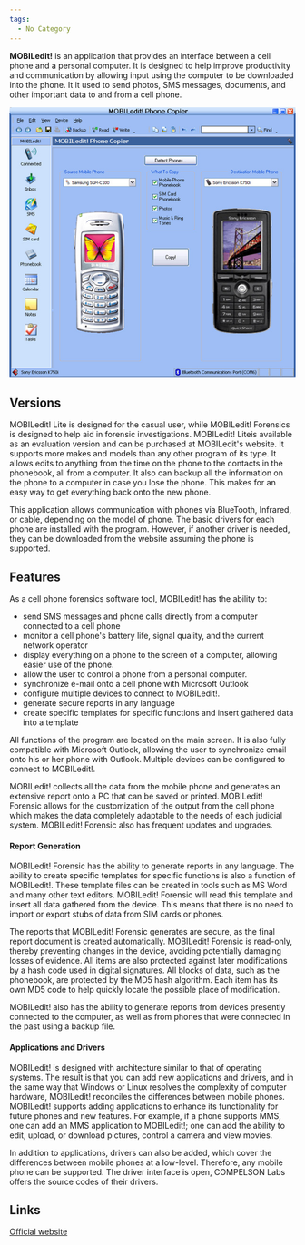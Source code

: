 ```yaml
---
tags:
  - No Category
---
```

**MOBILedit!** is an application that provides an interface between a
cell phone and a personal computer. It is designed to help improve
productivity and communication by allowing input using the computer to
be downloaded into the phone. It it used to send photos, SMS messages,
documents, and other important data to and from a cell phone.

<img src="../assets/images/Mobileditscreen.jpg"
title="mobileditscreen.jpg" width="550"
alt="mobileditscreen" />

## Versions

MOBILedit! Lite is designed for the casual user, while MOBILedit!
Forensics is designed to help aid in forensic investigations. MOBILedit!
Liteis available as an evaluation version and can be purchased at
MOBILedit's website. It supports more makes and models than any other
program of its type. It allows edits to anything from the time on the
phone to the contacts in the phonebook, all from a computer. It also can
backup all the information on the phone to a computer in case you lose
the phone. This makes for an easy way to get everything back onto the
new phone.

This application allows communication with phones via BlueTooth,
Infrared, or cable, depending on the model of phone. The basic drivers
for each phone are installed with the program. However, if another
driver is needed, they can be downloaded from the website assuming the
phone is supported.

## Features

As a cell phone forensics software tool, MOBILedit! has the ability to:

- send SMS messages and phone calls directly from a computer connected
  to a cell phone
- monitor a cell phone's battery life, signal quality, and the current
  network operator
- display everything on a phone to the screen of a computer, allowing
  easier use of the phone.
- allow the user to control a phone from a personal computer.
- synchronize e-mail onto a cell phone with Microsoft Outlook
- configure multiple devices to connect to MOBILedit!.
- generate secure reports in any language
- create specific templates for specific functions and insert gathered
  data into a template

All functions of the program are located on the main screen. It is also
fully compatible with Microsoft Outlook, allowing the user to
synchronize email onto his or her phone with Outlook. Multiple devices
can be configured to connect to MOBILedit!.

MOBILedit! collects all the data from the mobile phone and generates an
extensive report onto a PC that can be saved or printed. MOBILedit!
Forensic allows for the customization of the output from the cell phone
which makes the data completely adaptable to the needs of each judicial
system. MOBILedit! Forensic also has frequent updates and upgrades.

#### Report Generation

MOBILedit! Forensic has the ability to generate reports in any language.
The ability to create specific templates for specific functions is also
a function of MOBILedit!. These template files can be created in tools
such as MS Word and many other text editors. MOBILedit! Forensic will
read this template and insert all data gathered from the device. This
means that there is no need to import or export stubs of data from SIM
cards or phones.

The reports that MOBILedit! Forensic generates are secure, as the final
report document is created automatically. MOBILedit! Forensic is
read-only, thereby preventing changes in the device, avoiding
potentially damaging losses of evidence. All items are also protected
against later modifications by a hash code used in digital signatures.
All blocks of data, such as the phonebook, are protected by the MD5 hash
algorithm. Each item has its own MD5 code to help quickly locate the
possible place of modification.

MOBILedit! also has the ability to generate reports from devices
presently connected to the computer, as well as from phones that were
connected in the past using a backup file.

#### Applications and Drivers

MOBILedit! is designed with architecture similar to that of operating
systems. The result is that you can add new applications and drivers,
and in the same way that Windows or Linux resolves the complexity of
computer hardware, MOBILedit! reconciles the differences between mobile
phones. MOBILedit! supports adding applications to enhance its
functionality for future phones and new features. For example, if a
phone supports MMS, one can add an MMS application to MOBILedit!; one
can add the ability to edit, upload, or download pictures, control a
camera and view movies.

In addition to applications, drivers can also be added, which cover the
differences between mobile phones at a low-level. Therefore, any mobile
phone can be supported. The driver interface is open, COMPELSON Labs
offers the source codes of their drivers.

## Links

[Official website](https://www.mobiledit.com/)